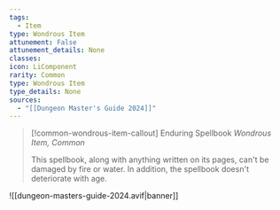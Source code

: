 ```yaml
---
tags:
  - Item
type: Wondrous Item
attunement: False
attunement_details: None
classes:
icon: LiComponent
rarity: Common
type: Wondrous Item
type_details: None
sources: 
  - "[[Dungeon Master's Guide 2024]]"
---
```

>[!common-wondrous-item-callout] Enduring Spellbook
>_Wondrous Item, Common_
>
>This spellbook, along with anything written on its pages, can't be damaged by fire or water. In addition, the spellbook doesn't deteriorate with age.
>


![[dungeon-masters-guide-2024.avif|banner]]